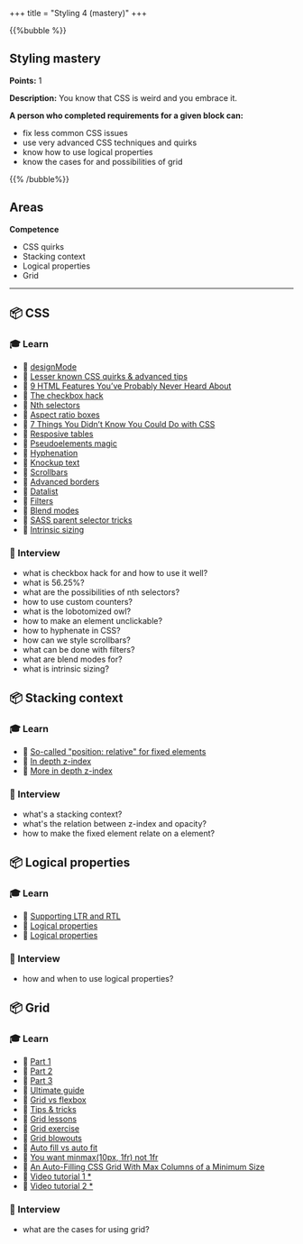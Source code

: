 +++
title = "Styling 4 (mastery)"
+++

{{%bubble %}}

## Styling mastery

**Points:** 1

**Description:** You know that CSS is weird and you embrace it.

**A person who completed requirements for a given block can:**
- fix less common CSS issues
- use very advanced CSS techniques and quirks
- know how to use logical properties
- know the cases for and possibilities of grid

{{% /bubble%}}

## Areas

**Competence**
- CSS quirks
- Stacking context
- Logical properties
- Grid

---

## 📦 CSS

### 🎓 Learn
- 📗 [designMode](https://dev.to/arbaoui_mehdi/edit-your-website-live-in-google-chrome-by-using-document-designmode-5d9h)
- 📗 [Lesser known CSS quirks & advanced tips](https://medium.com/@peedutuisk/lesser-known-css-quirks-oddities-and-advanced-tips-css-is-awesome-8ee3d16295bb)
- 📗 [9 HTML Features You’ve Probably Never Heard About](https://betterprogramming.pub/9-html-features-youve-probably-never-heard-about-90d14dc18463)
- 📗 [The checkbox hack](https://css-tricks.com/the-checkbox-hack/)
- 📗 [Nth selectors](http://nthmaster.com/)
- 📗 [Aspect ratio boxes](https://css-tricks.com/aspect-ratio-boxes/)
- 📗 [7 Things You Didn’t Know You Could Do with CSS](https://davidwalsh.name/css-facts)
- 📗 [Resposive tables](https://css-tricks.com/responsive-data-tables/)
- 📗 [Pseudoelements magic](https://codersblock.com/blog/diving-into-the-before-and-after-pseudo-elements/)
- 📗 [Hyphenation](https://medium.com/clear-left-thinking/all-you-need-to-know-about-hyphenation-in-css-2baee2d89179)
- 📗 [Knockup text](https://css-tricks.com/css-techniques-and-effects-for-knockout-text/)
- 📗 [Scrollbars](https://www.filamentgroup.com/lab/scrollbars/)
- 📗 [Advanced borders](https://css-tricks.com/css-borders-using-masks/)
- 📗 [Datalist](https://developer.mozilla.org/en-US/docs/Web/HTML/Element/datalist)
- 📗 [Filters](https://css-tricks.com/almanac/properties/f/filter/)
- 📗 [Blend modes](https://web.dev/learn/css/blend-modes/)
- 📗 [SASS parent selector tricks](https://selleo.com/til/posts/a7wesnz6to-sass-bem-not-til-but-still-some-interesting-magic)
- 📗 [Intrinsic sizing](https://ishadeed.com/article/intrinsic-sizing-in-css/)

### 🎤 Interview
- what is checkbox hack for and how to use it well?
- what is 56.25%?
- what are the possibilities of nth selectors?
- how to use custom counters?
- what is the lobotomized owl?
- how to make an element unclickable?
- how to hyphenate in CSS?
- how can we style scrollbars?
- what can be done with filters?
- what are blend modes for?
- what is intrinsic sizing?

## 📦 Stacking context

### 🎓 Learn
- 📗 [So-called "position: relative" for fixed elements](https://dev.to/salilnaik/the-uncanny-relationship-between-position-fixed-and-transform-property-32f6)
- 📗 [In depth z-index](https://philipwalton.com/articles/what-no-one-told-you-about-z-index/)
- 📗 [More in depth z-index](https://www.joshwcomeau.com/css/stacking-contexts)

### 🎤 Interview
- what's a stacking context?
- what's the relation between z-index and opacity?
- how to make the fixed element relate on a element?

## 📦 Logical properties

### 🎓 Learn
- 📗 [Supporting LTR and RTL](https://www.youtube.com/watch?v=01H-8K3AZAs)
- 📗 [Logical properties](https://webdesign.tutsplus.com/tutorials/how-to-use-css-logical-properties--cms-33024)
- 📗 [Logical properties](https://ishadeed.com/article/css-logical-properties/)

### 🎤 Interview
- how and when to use logical properties?

## 📦 Grid

### 🎓 Learn
- 📗 [Part 1](https://css-irl.info/debugging-css-grid-part-1-understanding-implicit-tracks/)
- 📗 [Part 2](https://css-irl.info/debugging-css-grid-part-2-what-the-fraction/)
- 📗 [Part 3](https://css-irl.info/debugging-css-grid-part-3-auto-flow-order-and-item-placement/)
- 📗 [Ultimate guide](https://jstutorial.medium.com/the-ultimate-guide-to-css-grid-2c5ba7b47356)
- 📗 [Grid vs flexbox](https://www.webdesignerdepot.com/2018/09/grid-vs-flexbox-which-should-you-choose/)
- 📗 [Tips & tricks](https://medium.com/@elad/becoming-a-css-grid-ninja-f4c6db018cc1)
- 📗 [Grid lessons](https://www.euismod.dev/)
- 📗 [Grid exercise](http://cssgridgarden.com/)
- 📗 [Grid blowouts](https://css-tricks.com/preventing-a-grid-blowout/)
- 📗 [Auto fill vs auto fit](https://css-tricks.com/auto-sizing-columns-css-grid-auto-fill-vs-auto-fit/)
- 📗 [You want minmax(10px, 1fr) not 1fr](https://css-tricks.com/you-want-minmax10px-1fr-not-1fr/)
- 📗 [An Auto-Filling CSS Grid With Max Columns of a Minimum Size](https://css-tricks.com/an-auto-filling-css-grid-with-max-columns/)
- 📙 [Video tutorial 1 *](https://scrimba.com/g/gR8PTE)
- 📙 [Video tutorial 2 *](https://cssgrid.io/)

### 🎤 Interview
- what are the cases for using grid?
